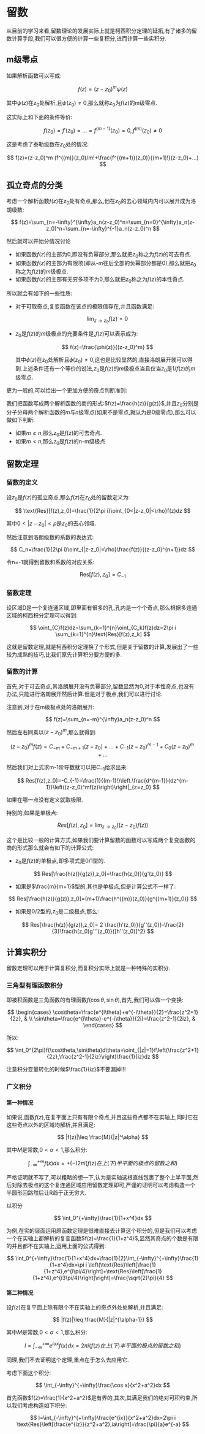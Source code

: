 # 留数

从目前的学习来看,留数理论的发展实际上就是柯西积分定理的延拓,有了诸多的留数计算手段,我们可以很方便的计算一些复积分,进而计算一些实积分.

## m级零点

如果解析函数可以写成:

$$
f(z)=(z-z_0)^m\psi(z)
$$

其中$\psi(z)$在$z_0$处解析,且$\psi(z_0)\neq 0$,那么就称$z_0$为$f(z)$的m级零点.

这实际上和下面的条件等价:

$$
f(z_0)=f'(z_0)=...=f^{(m-1)}(z_0)=0,f^{(m)}(z_0)\neq 0
$$

这是考虑了泰勒级数在$z_0$处的情况:

$$
f(z)=(z-z_0)^m (f^{(m)}(z_0)/m!+\frac{f^{(m+1)}(z_0)}{(m+1)!}(z-z_0)+...)
$$

## 孤立奇点的分类

考虑一个解析函数$f(z)$在$z_0$处有奇点,那么,他在$z_0$的去心领域内内可以展开成为洛朗级数:

$$
f(z)=\sum_{n=-\infty}^{\infty}a_n(z-z_0)^n=\sum_{n=0}^{\infty}a_n(z-z_0)^n+\sum_{n=-\infty}^{-1}a_n(z-z_0)^n
$$

然后就可以开始分情况讨论

- 如果函数$f(z)$的主部为0,即没有负幂部分,那么就把$z_0$称之为$f(z)$的可去奇点.
- 如果函数$f(z)$的主部为有限项(即从-m往后全部的负幂部分都是0),那么就把$z_0$称之为$f(z)$的$m$级极点.
- 如果函数$f(z)$的主部有无穷多项不为0,那么就把$z_0$称之为$f(z)$的本性奇点.

所以就会有如下的一些性质:

- 对于可取奇点,复变函数在该点的极限值存在,并且函数满足:

  $$
  \lim_{z\to z_0}f(z)=0
  $$

- $z_0$是$f(z)$的$m$级极点的充要条件是,$f(z)$可以表示成为:

  $$
  f(z)=\frac{\phi(z)}{(z-z_0)^m}
  $$

  其中$\phi(z)$在$z_0$处解析且$\phi(z_0)\neq 0$,这也是比较显然的,直接洛朗展开就可以得到.上述条件还有一个等价的说法,$z_0$是$f(z)$的$m$级极点当且仅当$z_0$是$1/f(z)$的$m$级零点.

更为一般的,可以给出一个更加方便的奇点判断准则:

我们把函数写成两个解析函数的商的形式:$f(z)=\frac{h(z)}{g(z)}$,并且$z_0$分别是分子分母两个解析函数的$m$与$n$级零点(如果不是零点,就认为是0级零点),那么可以做如下判断:

- 如果$m\ge n$,那么$z_0$是$f(z)$的可去奇点.
- 如果$m<n$,那么$z_0$是$f(z)$的n-m级极点

## 留数定理

### 留数的定义

设$z_0$是$f(z)$的孤立奇点,那么$f(z)$在$z_0$处的留数定义为:

$$
\text{Res}[f(z),z_0]=\frac{1}{2\pi i}\oint_{0<|z-z_0|<\rho}f(z)dz
$$

其中$0<|z-z_0|<\rho$是$z_0$的去心邻域.

然后注意到洛朗级数的系数的表达式:

$$
C_n=\frac{1}{2\pi i}\oint_{|z-z_0|=\rho}\frac{f(z)}{(z-z_0)^{n+1}}dz
$$

令n=-1就得到留数和系数的对应关系:

$$
\text{Res}[f(z),z_0]=C_{-1}
$$

### 留数定理

设区域D是一个复连通区域,即里面有很多的孔,孔内是一个个奇点,那么根据多连通区域的柯西积分定理可以得到:

$$
\oint_{C}f(z)dz=\sum_{k=1}^{n}\oint_{C_k}f(z)dz=2\pi i \sum_{k=1}^{n}\text{Res}[f(z),z_k]
$$

这就是留数定理,就是柯西积分定理换了个形式,但是关于留数的计算,发展出了一些较为成熟的技巧,比我们原先计算积分要方便的多.

### 留数的计算

首先,对于可去奇点,其洛朗展开没有负幂部分,留数显然为0,对于本性奇点,也没有办法,只能进行洛朗展开然后计算.但是对于极点,我们可以进行讨论.

注意到,对于在m级极点处的洛朗展开:

$$
f(z)=\sum_{n=-m}^{\infty}a_n(z-z_0)^n
$$

然后左右同乘以$(z-z_0)^m$,那么就得到:

$$
(z-z_0)^mf(z)=C_{-m}+C_{-m+1}(z-z_0)+...+C_{-1}(z-z_0)^{m-1}+C_0(z-z_0)^m+...
$$

然后我们对上式求m-1阶导数就可以把$C_{-1}$给求出来:

$$
Res[f(z),z_0]=-C_{-1}=\frac{1}{(m-1)!}\left.\frac{d^{m-1}}{dz^{m-1}}\left((z-z_0)^mf(z)\right)\right|_{z=z_0}
$$

如果在哪一点没有定义就取极限.

特别的,如果是单极点:

$$
Res[f(z),z_0]=\lim_{z\to z_0}\left((z-z_0)f(z)\right)
$$

这个是比较一般的计算方式,如果我们要计算留数的函数可以写成两个复变函数的商的形式那么就会有如下的计算公式:

- $z_0$是$f(z)$的单极点,即多项式是0/1型的.

$$
Res[\frac{h(z)}{g(z)},z_0]=\frac{h(z_0)}{g'(z_0)}
$$

- 如果是$\frac{m}{m+1}$型的,其也是单极点,但是计算公式不一样了:

$$
Res[\frac{h(z)}{g(z)},z_0]=(m+1)\frac{h^{(m)}(z_0)}{g^{(m+1)}(z_0)}
$$

- 如果是0/2型的,$z_0$是二级极点,那么:

$$
Res[\frac{h(z)}{g(z)},z_0]= 2 \frac{h'(z_0)}{g''(z_0)}-\frac{2}{3}\frac{h(z_0)g'''(z_0)}{[h''(z_0)]^2}
$$

## 计算实积分

留数定理可以用于计算复积分,而复积分实际上就是一种特殊的实积分.

### 三角型有理函数积分

即被积函数是三角函数的有理函数$f(\cos\theta,\sin\theta)$,首先,我们可以做一个变换:

$$
\begin{cases} \cos\theta=\frac{e^{i\theta}+e^{-i\theta}}{2}=\frac{z^2+1}{2z}, &  \\ \sin\theta=\frac{e^{i\theta}-e^{-i\theta}}{2i}=\frac{z^2-1}{2iz}, &  \end{cases}
$$

所以:

$$
\int_0^{2\pi}f(\cos\theta,\sin\theta)d\theta=\oint_{|z|=1}f\left(\frac{z^2+1}{2z},\frac{z^2-1}{2iz}\right)\frac{1}{iz}dz
$$

注意积分变量转化的时候$\frac{1}{iz}$不要漏掉!!!

### 广义积分

#### 第一种情况

如果说,函数$f(z)$,在复平面上只有有限个奇点,并且这些奇点都不在实轴上,同时它在这些奇点以外的区域均解析,并且满足:

$$
|f(z)|\leq \frac{M}{|z|^\alpha}
$$

其中$M$是常数,$0<\alpha<1$,那么积分:

$$
\int_{-\infty}^{+\infty}f(x)dx=+(-)2\pi i \{ f(z) 在上(下)半平面的极点的留数之和\}
$$

严格证明就不写了,可以粗略的想一下,认为是实轴这根直线包裹了整个上半平面,然后对除去极点的这个复连通区域应用留数定理即可,严谨的证明可以考虑构造一个半圆形回路然后让R趋于正无穷大.

以积分

$$
\int_0^{+\infty}\frac{1}{1+x^4}dx
$$

为例,在实的层面运用原函数定理是很难直接去计算这个积分的,但是我们可以考虑一个在实轴上都解析的复变函数$f(z)=\frac{1}{1+z^4}$,显然其奇点的个数是有限的并且都不在实轴上,运用上面的公式得到:

$$
\int_0^{+\infty}\frac{1}{1+x^4}dx=\frac{1}{2}\int_{-\infty}^{+\infty}\frac{1}{1+x^4}dx=\pi i \left(\text{Res}\left[\frac{1}{1+z^4},e^{i\pi/4}\right]+\text{Res}\left[\frac{1}{1+z^4},e^{i3\pi/4}\right]\right)=\frac{\sqrt{2}\pi}{4}
$$

#### 第二种情况

设$f(z)$在复平面上除有限个不在实轴上的奇点外处处解析,并且满足:

$$
|f(z)|\leq \frac{M}{|z|^{\alpha-1}}
$$

其中$M$是常数,$0<\alpha<1$,那么积分:

$$
I=\int_{-\infty}^{+\infty}e^{i \alpha x}f(x)dx=2\pi i \{ f(z) 在上(下)半平面的极点的留数之和\}
$$

同理,我们不去证明这个定理,重点在于怎么去应用它.

考虑下面这个积分:

$$
\int_{-\infty}^{+\infty}\frac{\cos x}{x^2+a^2}dx
$$

首先函数$f(z)=\frac{1}{x^2+a^2}$是有界的,其次,其满足我们的绝对可积约束,所以我们考虑构造如下积分:

$$
I=\int_{-\infty}^{+\infty}\frac{e^{ix}}{x^2+a^2}dx=2\pi i \text{Res}\left[\frac{e^{iz}}{z^2+a^2},ia\right]=\frac{\pi}{a}e^{-a}
$$




